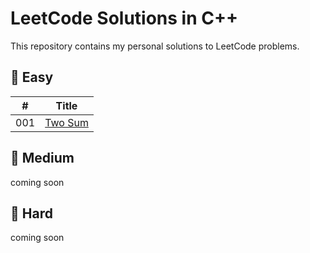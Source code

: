# LeetCode Solutions in C++

This repository contains my personal solutions to LeetCode problems.

## 📁 Easy

| #   |                Title                         |
|-----|----------------------------------------------|
| 001 | [Two Sum](https://leetcode.com/problems/two-sum/) |

## 📁 Medium

coming soon

## 📁 Hard

coming soon
